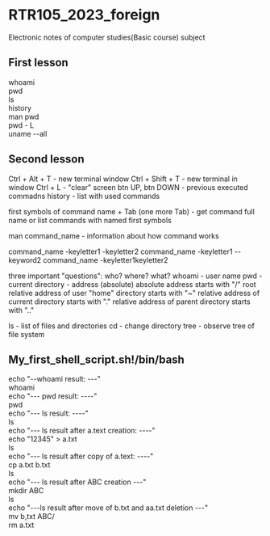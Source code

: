 # RTR105_2023_foreign
Electronic notes of computer studies(Basic course) subject
## First lesson
 whoami  
 pwd  
 ls  
 history  
 man pwd  
 pwd - L  
 uname --all  
  
## Second lesson
Ctrl + Alt + T   - new terminal window
Ctrl + Shift + T - new terminal in window
Ctrl + L         - "clear" screen
btn UP, btn DOWN - previous executed commadns
history          - list with used commands

first symbols of command name + Tab (one more Tab) - get command full name
or list commands with named first symbols

man command_name - information about how command works

command_name -keyletter1 -keyletter2
command_name -keyletter1 --keyword2
command_name -keyletter1keyletter2

three important "questions":
who? where? what?
whoami - user name
pwd    - current directory - address (absolute)
         absolute address starts with "/" root
         relative address of user "home" directory starts with "~"
         relative address of current directory starts with "."
         relative address of parent directory starts with ".."

ls     - list of files and directories
cd     - change directory
tree   - observe tree of file system

## My_first_shell_script.sh!/bin/bash
echo "--whoami result: ---"  
whoami  
echo "--- pwd result: ----"  
pwd  
echo "--- ls result: ----"  
ls  
echo "--- ls result after a.text creation: ----"  
echo "12345" > a.txt  
ls  
echo "--- ls result after copy of a.text: ----"  
cp a.txt b.txt  
ls  
echo "--- ls result after ABC creation ---"   
mkdir ABC  
ls   
echo "---ls result after  move of b.txt and aa.txt deletion ---"  
mv b,txt ABC/  
rm a.txt  


